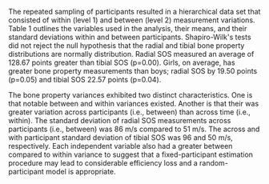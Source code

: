 




The repeated sampling of participants resulted in a hierarchical data set that consisted of within (level 1) and between (level 2) measurement variations. Table 1 outlines the variables used in the analysis, their means, and their standard deviations within and between participants. Shapiro-Wilk's tests did not reject the null hypothesis that the radial and tibial bone property distributions are normally distribution. Radial SOS measured an average of 128.67 points greater than tibial SOS (p=0.00). Girls, on average, has greater bone property measurements than boys; radial SOS by 19.50 points (p=0.05) and tibial SOS 22.57 points (p=0.04). 

The bone property variances exhibited two distinct characteristics. One is that notable between and within variances existed. Another is that their was greater variation across participants (i.e., between) than across time (i.e., within). The standard deviation of radial SOS measurements across participants (i.e., between) was 86 m/s compared to 51 m/s. The across and with participant standard deviation of tibial SOS was 96 and 50 m/s, respectively. Each independent variable also had a greater between compared to within variance to suggest that a fixed-participant estimation procedure may lead to considerable efficiency loss and a random-participant model is appropriate.
